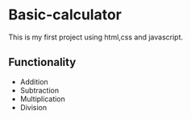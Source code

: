 # Basic-calculator
This is my first project using html,css and javascript.

## Functionality
* Addition
* Subtraction
* Multiplication
* Division
